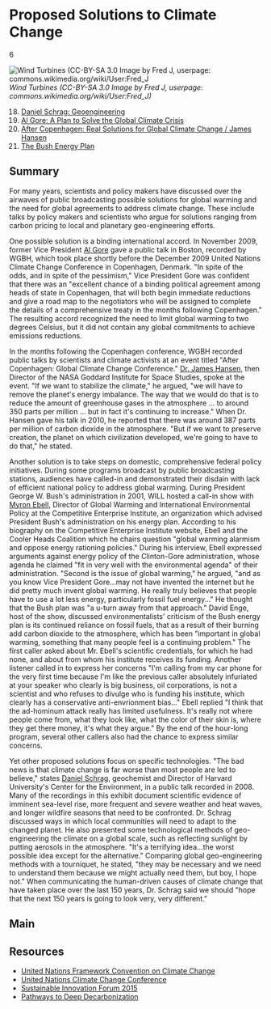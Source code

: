 # Proposed Solutions to Climate Change

6

![Wind Turbines (CC-BY-SA 3.0 Image by Fred J, userpage: commons.wikimedia.org/wiki/User:Fred_J](https://s3.amazonaws.com/americanarchive.org/exhibits/ClimateChange_Section5_Solutions.jpg) 
*Wind Turbines (CC-BY-SA 3.0 Image by Fred J, userpage: commons.wikimedia.org/wiki/User:Fred_J)*

18.	[Daniel Schrag: Geoengineering](/catalog/cpb-aacip_15-js9h41jv6n)
19.	[Al Gore: A Plan to Solve the Global Climate Crisis](/catalog/cpb-aacip_15-4m9183453q)
20.	[After Copenhagen: Real Solutions for Global Climate Change / James Hansen](/catalog/cpb-aacip_15-rj48p5vm8b)
21.	[The Bush Energy Plan](/catalog/cpb-aacip_16-222r49gf6t)

## Summary

For many years, scientists and policy makers have discussed over the airwaves of public broadcasting possible solutions for global warming and the need for global agreements to address climate change. These include talks by policy makers and scientists who argue for solutions ranging from carbon pricing to local and planetary geo-engineering efforts.

One possible solution is a binding international accord. In November 2009, former Vice President [Al Gore](/catalog/cpb-aacip_15-4m9183453q) gave a public talk in Boston, recorded by WGBH, which took place shortly before the December 2009 United Nations Climate Change Conference in Copenhagen, Denmark. "In spite of the odds, and in spite of the pessimism," Vice President Gore was confident that there was an "excellent chance of a binding political agreement among heads of state in Copenhagen, that will both begin immediate reductions and give a road map to the negotiators who will be assigned to complete the details of a comprehensive treaty in the months following Copenhagen." The resulting accord recognized the need to limit global warming to two degrees Celsius, but it did not contain any global commitments to achieve emissions reductions. 

In the months following the Copenhagen conference, WGBH recorded public talks by scientists and climate activists at an event titled "After Copenhagen: Global Climate Change Conference." [Dr. James Hansen](/catalog/cpb-aacip_15-rj48p5vm8b), then Director of the NASA Goddard Institute for Space Studies, spoke at the event. "If we want to stabilize the climate," he argued, "we will have to remove the planet's energy imbalance. The way that we would do that is to reduce the amount of greenhouse gases in the atmosphere ... to around 350 parts per million ... but in fact it's continuing to increase." When Dr. Hansen gave his talk in 2010, he reported that there was around 387 parts per million of carbon dioxide in the atmosphere. "But if we want to preserve creation, the planet on which civilization developed, we're going to have to do that," he stated. 

Another solution is to take steps on domestic, comprehensive federal policy initiatives. During some programs broadcast by public broadcasting stations, audiences have called-in and demonstrated their disdain with lack of efficient national policy to address global warming. During President George W. Bush's administration in 2001, WILL hosted a call-in show with [Myron Ebell](/catalog/cpb-aacip_16-222r49gf6t), Director of Global Warming and International Environmental Policy at the Competitive Enterprise Institute, an organization which advised President Bush's administration on his energy plan. According to his biography on the Competitive Enterprise Institute website, Ebell and the Cooler Heads Coalition which he chairs question "global warming alarmism and oppose energy rationing policies." During his interview, Ebell expressed arguments against energy policy of the Clinton-Gore administration, whose agenda he claimed "fit in very well with the environmental agenda" of their administration. "Second is the issue of global warming," he argued, "and as you know Vice President Gore...may not have invented the internet but he did pretty much invent global warming. He really truly believes that people have to use a lot less energy, particularly fossil fuel energy..." He thought that the Bush plan was "a u-turn away from that approach." David Enge, host of the show, discussed environmentalists' criticism of the Bush energy plan is its continued reliance on fossil fuels, that as a result of their burning add carbon dioxide to the atmosphere, which has been "important in global warming, something that many people feel is a continuing problem." The first caller asked about Mr. Ebell's scientific credentials, for which he had none, and about from whom his institute receives its funding. Another listener called in to express her concerns "I'm calling from my car phone for the very first time because I'm like the previous caller absolutely infuriated at your speaker who clearly is big business, oil corporations, is not a scientist and who refuses to divulge who is funding his institute, which clearly has a conservative anti-envrionment bias..." Ebell replied "I think that the ad-hominum attack really has limited usefulness. It's really not where people come from, what they look like, what the color of their skin is, where they get there money, it's what they argue." By the end of the hour-long program, several other callers also had the chance to express similar concerns.
 
Yet other proposed solutions focus on specific technologies. "The bad news is that climate change is far worse than most people are led to believe," states [Daniel Schrag](/catalog/cpb-aacip_15-js9h41jv6n), geochemist and Director of Harvard University's Center for the Environment, in a public talk recorded in 2008. Many of the recordings in this exhibit document scientific evidence of imminent sea-level rise, more frequent and severe weather and heat waves, and longer wildfire seasons that need to be confronted. Dr. Schrag discussed ways in which local communities will need to adapt to the changed planet. He also presented some technological methods of geo-engineering the climate on a global scale, such as reflecting sunlight by putting aerosols in the atmosphere. "It's a terrifying idea...the worst possible idea except for the alternative." Comparing global geo-engineering methods with a tourniquet, he stated, "they may be necessary and we need to understand them because we might actually need them, but boy, I hope not." When communicating the human-driven causes of climate change that have taken place over the last 150 years, Dr. Schrag said we should "hope that the next 150 years is going to look very, very different."


## Main

## Resources

- [United Nations Framework Convention on Climate Change](http://unfccc.int/meetings/paris_nov_2015/meeting/8926.php)
- [United Nations Climate Change Conference](http://www.cop21.gouv.fr/en)
- [Sustainable Innovation Forum 2015](http://www.cop21paris.org/)
- [Pathways to Deep Decarbonization](http://unsdsn.org/what-we-do/deep-decarbonization-pathways/)



